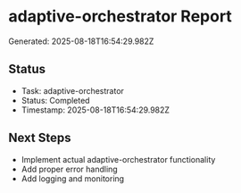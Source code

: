# adaptive-orchestrator Report

Generated: 2025-08-18T16:54:29.982Z

## Status
- Task: adaptive-orchestrator
- Status: Completed
- Timestamp: 2025-08-18T16:54:29.982Z

## Next Steps
- Implement actual adaptive-orchestrator functionality
- Add proper error handling
- Add logging and monitoring
